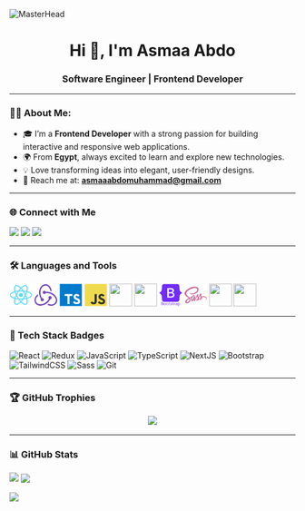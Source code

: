 

![MasterHead](https://t4.ftcdn.net/jpg/03/08/82/39/360_F_308823955_XTMT8TNKmOYnPEwmEmfnskgNqQv3hQE5.jpg)

<h1 align="center">Hi 👋, I'm Asmaa Abdo</h1>
<h3 align="center">Software Engineer | Frontend Developer   </h3>

---

### 👩‍💻 About Me:
- 🎓 I’m a **Frontend Developer** with a strong passion for building interactive and responsive web applications.  
- 🌍 From **Egypt**, always excited to learn and explore new technologies.  
- 💡 Love transforming ideas into elegant, user-friendly designs.  
- 📧 Reach me at: **asmaaabdomuhammad@gmail.com**  


---

### 🌐 Connect with Me
<p align="left">
<a href="mailto:asmaaabdomuhammad@gmail.com" target="blank"><img src="https://img.shields.io/badge/-Email-D14836?style=for-the-badge&logo=gmail&logoColor=white" /></a>
<a href="https://www.linkedin.com/in/asmaa-abdo-a4857719b/" target="blank"><img src="https://img.shields.io/badge/-LinkedIn-0A66C2?style=for-the-badge&logo=linkedin&logoColor=white" /></a>
<a href="https://github.com/asmaa-abdo22" target="blank"><img src="https://img.shields.io/badge/-GitHub-181717?style=for-the-badge&logo=github&logoColor=white" /></a>
</p>

---

### 🛠 Languages and Tools
<p align="left">
  <a href="https://reactjs.org/"><img src="https://raw.githubusercontent.com/devicons/devicon/master/icons/react/react-original.svg" width="40" height="40"/></a>
  <a href="https://redux.js.org"><img src="https://raw.githubusercontent.com/devicons/devicon/master/icons/redux/redux-original.svg" width="40" height="40"/></a>
  <a href="https://www.typescriptlang.org/"><img src="https://raw.githubusercontent.com/devicons/devicon/master/icons/typescript/typescript-original.svg" width="40" height="40"/></a>
  <a href="https://developer.mozilla.org/en-US/docs/Web/JavaScript"><img src="https://raw.githubusercontent.com/devicons/devicon/master/icons/javascript/javascript-original.svg" width="40" height="40"/></a>
  <a href="https://nextjs.org/"><img src="https://cdn.worldvectorlogo.com/logos/nextjs-2.svg" width="40" height="40"/></a>
  <a href="https://tailwindcss.com/"><img src="https://www.vectorlogo.zone/logos/tailwindcss/tailwindcss-icon.svg" width="40" height="40"/></a>
  <a href="https://getbootstrap.com"><img src="https://raw.githubusercontent.com/devicons/devicon/master/icons/bootstrap/bootstrap-plain-wordmark.svg" width="40" height="40"/></a>
  <a href="https://sass-lang.com"><img src="https://raw.githubusercontent.com/devicons/devicon/master/icons/sass/sass-original.svg" width="40" height="40"/></a>
  <a href="https://git-scm.com/"><img src="https://www.vectorlogo.zone/logos/git-scm/git-scm-icon.svg" width="40" height="40"/></a>
  <a href="https://postman.com"><img src="https://www.vectorlogo.zone/logos/getpostman/getpostman-icon.svg" width="40" height="40"/></a>
</p>

---

### 🚀 Tech Stack Badges
![React](https://img.shields.io/badge/React-20232A?style=for-the-badge&logo=react&logoColor=61DAFB)
![Redux](https://img.shields.io/badge/Redux-593D88?style=for-the-badge&logo=redux&logoColor=white)
![JavaScript](https://img.shields.io/badge/JavaScript-323330?style=for-the-badge&logo=javascript&logoColor=F7DF1E)
![TypeScript](https://img.shields.io/badge/TypeScript-007ACC?style=for-the-badge&logo=typescript&logoColor=white)
![NextJS](https://img.shields.io/badge/Next.js-black?style=for-the-badge&logo=next.js&logoColor=white)
![Bootstrap](https://img.shields.io/badge/Bootstrap-563D7C?style=for-the-badge&logo=bootstrap&logoColor=white)
![TailwindCSS](https://img.shields.io/badge/TailwindCSS-38B2AC?style=for-the-badge&logo=tailwind-css&logoColor=white)
![Sass](https://img.shields.io/badge/Sass-CC6699?style=for-the-badge&logo=sass&logoColor=white)
![Git](https://img.shields.io/badge/Git-F05033?style=for-the-badge&logo=git&logoColor=white)

---

### 🏆 GitHub Trophies
<p align="center">
  <img src="https://github-profile-trophy.vercel.app/?username=asmaa-abdo22&theme=radical&no-frame=false&no-bg=true&margin-w=4" />
</p>

---

### 📊 GitHub Stats
<p><img align="left" src="https://github-readme-stats.vercel.app/api/top-langs?username=asmaa-abdo22&show_icons=true&locale=en&layout=compact" /></p>
<p>&nbsp;<img align="center" src="https://github-readme-stats.vercel.app/api?username=asmaa-abdo22&show_icons=true&locale=en" /></p>
<p><img align="center" src="https://github-readme-streak-stats.herokuapp.com/?user=asmaa-abdo22&" /></p>
